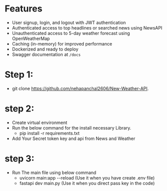 
# Features

- User signup, login, and logout with JWT authentication
- Authenticated access to top headlines or searched news using NewsAPI
- Unauthenticated access to 5-day weather forecast using OpenWeatherMap
- Caching (in-memory) for improved performance
- Dockerized and ready to deploy
- Swagger documentation at `/docs`


# Step 1:
 -  git clone https://github.com/nehapanchal2606/New-Weather-API.


# step 2:
  - Create virtual environment 
  - Run the below command for the install necessary Library.
      - pip install -r requirements.txt
  - Add Your Secret token key and api from News and Weather

# step 3:
 - Run The main file using below command
    - uvicorn main:app --reload  (Use it when you have create .env file)
    - fastapi dev main.py (Use it when you direct pass key in the code)
